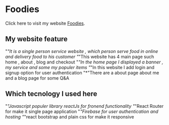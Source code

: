# Foodies

Click here to visit my website  [Foodies](https://foodies-3aafc.web.app).

## My website feature

"*"It is a single person service website , which person serve food in online and delivery food to his customer
"*"This website has 4 main page such home , about , blog and checkout
"*"In the home page I displayed a banner , my service and some my populer items
"*"In this website I add login and signup option for user authentication
"*"There are a about page about me and a blog page for some Q&A

## Which tecnology I used here 

"*"Javascript populer library reactJs for fronend functionality
"*"React Router for make it single page application
"*"Firebase for user authentication and hosting
"*"react bootstrap and plain css for make it responsive 